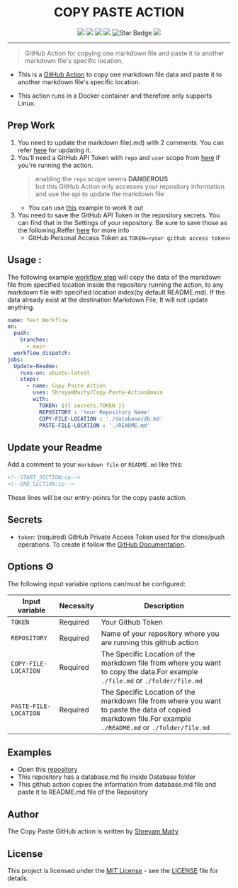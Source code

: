 <h1 align="center">COPY PASTE ACTION</h1>  

</p>

<p align="center">
   <img src="https://img.shields.io/badge/language-python-blue?style"/>
   <img src="https://img.shields.io/github/license/ShreyamMaity/Copy-Paste-Action"/>
   <img src="https://img.shields.io/github/stars/ShreyamMaity/Copy-Paste-Action"/>
   <img src="https://img.shields.io/github/forks/ShreyamMaity/Copy-Paste-Action"/>
   <img src="https://img.shields.io/static/v1?label=%F0%9F%8C%9F&message=If%20Useful&style=style=flat&color=BC4E99" alt="Star Badge"/>
   <img src=https://visitor-badge.glitch.me/badge?page_id=ShreyamMaity.Copy-Paste-Action"/>
</p>

----

> GitHub Action for copying one markdown file and paste it to another markdown file's specific location.  
  


- This is a [GitHub Action](https://developer.github.com/actions/) to copy one markdown file data and paste it to another markdown file's specific location.

- This action runs in a Docker container and therefore only supports Linux.

## Prep Work

1. You need to update the markdown file(.md) with 2 comments. You can refer [here](#update-your-readme) for updating it.
2. You'll need a GitHub API Token with `repo` and `user` scope from [here](https://github.com/settings/tokens) if you're running the action.
   > enabling the `repo` scope seems **DANGEROUS**<br/>
   > but this GitHub Action only accesses your repository information and use the api to update the markdown file
   - You can use [this](#usage) example to work it out
3. You need to save the GitHub API Token in the repository secrets. You can find that in the Settings of your repository. Be sure to save those as the following.Reffer [here](#secrets) for more info
    - GitHub Personal Access Token as `TOKEN=<your github access token>`

  


## Usage :

The following example [workflow step](https://help.github.com/en/actions/configuring-and-managing-workflows/configuring-a-workflow) will copy the data of the markdown file from specified location inside the repository running the action, to any markdown file with specified location index(by default README.md). If the data already exist at the destination Markdown File, It will not update anything.

```yml
name: Test Workflow
on: 
  push:
    branches:
      - main
  workflow_dispatch:
jobs:
  Update-Readme:
    runs-on: ubuntu-latest
    steps:
      - name: Copy Paste Action
        uses: ShreyamMaity/Copy-Paste-Action@main
        with:
          TOKEN: ${{ secrets.TOKEN }}
          REPOSITORY : 'Your Repository Name'
          COPY-FILE-LOCATION : './database/db.md'
          PASTE-FILE-LOCATION : './README.md'
```
  

## Update your Readme

Add a comment to your `markdown file` or `README.md` like this:

```md
<!--START_SECTION:cp-->
<!--END_SECTION:cp-->
```

These lines will be our entry-points for the copy paste action.

## Secrets

* `token`: (required) GitHub Private Access Token used for the clone/push operations. To create it follow the [GitHub Documentation](https://help.github.com/en/articles/creating-a-personal-access-token-for-the-command-line).
  

## Options ⚙️

The following input variable options can/must be configured:

|Input variable|Necessity|Description|
|--------------------|--------|-----------|
|`TOKEN`|Required|Your Github Token|
|`REPOSITORY`|Required|Name of your repository where you are running this github action|
|`COPY-FILE-LOCATION`|Required|The Specific Location of the markdown file from where you want to copy the data.For example `./file.md` or `./folder/file.md`|
|`PASTE-FILE-LOCATION`|Required|The Specific Location of the markdown file from where you want to paste the data of copied markdown file.For example `./README.md` or `./folder/file.md`|
  
## Examples

- Open this [repository](https://github.com/shreyammaity/student-offers/)
- This repository has a database.md fie inside Database folder
- This github action copies the information from database.md file and paste it to README.md file of the Repository


## Author

The Copy Paste GitHub action is written by [Shreyam Maity](https://github.com/ShreyamMaity)

## License

This project is licensed under the [MIT License](https://opensource.org/licenses/MIT) - see the [LICENSE](LICENSE) file for details.

